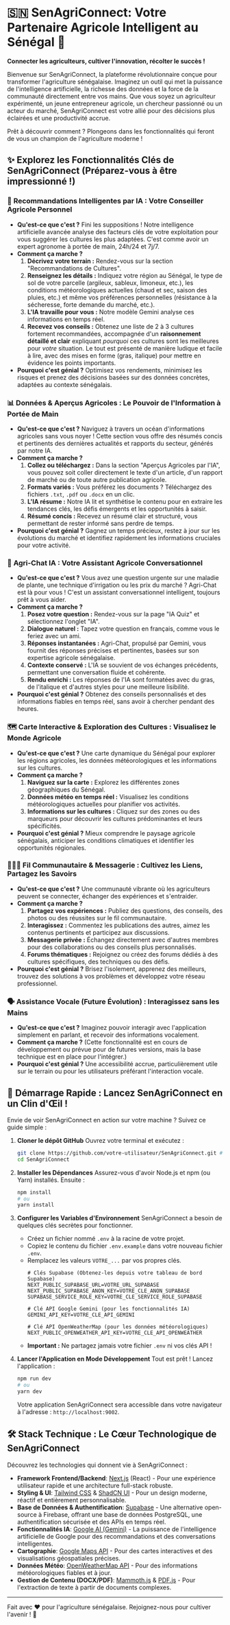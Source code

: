 # 🇸🇳 SenAgriConnect: Votre Partenaire Agricole Intelligent au Sénégal 🌾

**Connecter les agriculteurs, cultiver l'innovation, récolter le succès !**

Bienvenue sur SenAgriConnect, la plateforme révolutionnaire conçue pour transformer l'agriculture sénégalaise. Imaginez un outil qui met la puissance de l'intelligence artificielle, la richesse des données et la force de la communauté directement entre vos mains. Que vous soyez un agriculteur expérimenté, un jeune entrepreneur agricole, un chercheur passionné ou un acteur du marché, SenAgriConnect est votre allié pour des décisions plus éclairées et une productivité accrue.

Prêt à découvrir comment ? Plongeons dans les fonctionnalités qui feront de vous un champion de l'agriculture moderne !

## ✨ Explorez les Fonctionnalités Clés de SenAgriConnect (Préparez-vous à être impressionné !)

### 🤖 **Recommandations Intelligentes par IA : Votre Conseiller Agricole Personnel**

*   **Qu'est-ce que c'est ?** Fini les suppositions ! Notre intelligence artificielle avancée analyse des facteurs clés de votre exploitation pour vous suggérer les cultures les plus adaptées. C'est comme avoir un expert agronome à portée de main, 24h/24 et 7j/7.
*   **Comment ça marche ?**
    1.  **Décrivez votre terrain :** Rendez-vous sur la section "Recommandations de Cultures".
    2.  **Renseignez les détails :** Indiquez votre région au Sénégal, le type de sol de votre parcelle (argileux, sableux, limoneux, etc.), les conditions météorologiques actuelles (chaud et sec, saison des pluies, etc.) et même vos préférences personnelles (résistance à la sécheresse, forte demande du marché, etc.).
    3.  **L'IA travaille pour vous :** Notre modèle Gemini analyse ces informations en temps réel.
    4.  **Recevez vos conseils :** Obtenez une liste de 2 à 3 cultures fortement recommandées, accompagnée d'un **raisonnement détaillé et clair** expliquant *pourquoi* ces cultures sont les meilleures pour *votre* situation. Le tout est présenté de manière ludique et facile à lire, avec des mises en forme (gras, italique) pour mettre en évidence les points importants.
*   **Pourquoi c'est génial ?** Optimisez vos rendements, minimisez les risques et prenez des décisions basées sur des données concrètes, adaptées au contexte sénégalais.

### 📊 **Données & Aperçus Agricoles : Le Pouvoir de l'Information à Portée de Main**

*   **Qu'est-ce que c'est ?** Naviguez à travers un océan d'informations agricoles sans vous noyer ! Cette section vous offre des résumés concis et pertinents des dernières actualités et rapports du secteur, générés par notre IA.
*   **Comment ça marche ?**
    1.  **Collez ou téléchargez :** Dans la section "Aperçus Agricoles par l'IA", vous pouvez soit coller directement le texte d'un article, d'un rapport de marché ou de toute autre publication agricole.
    2.  **Formats variés :** Vous préférez les documents ? Téléchargez des fichiers `.txt`, `.pdf` ou `.docx` en un clic.
    3.  **L'IA résume :** Notre IA lit et synthétise le contenu pour en extraire les tendances clés, les défis émergents et les opportunités à saisir.
    4.  **Résumé concis :** Recevez un résumé clair et structuré, vous permettant de rester informé sans perdre de temps.
*   **Pourquoi c'est génial ?** Gagnez un temps précieux, restez à jour sur les évolutions du marché et identifiez rapidement les informations cruciales pour votre activité.

### 💬 **Agri-Chat IA : Votre Assistant Agricole Conversationnel**

*   **Qu'est-ce que c'est ?** Vous avez une question urgente sur une maladie de plante, une technique d'irrigation ou les prix du marché ? Agri-Chat est là pour vous ! C'est un assistant conversationnel intelligent, toujours prêt à vous aider.
*   **Comment ça marche ?**
    1.  **Posez votre question :** Rendez-vous sur la page "IA Quiz" et sélectionnez l'onglet "IA".
    2.  **Dialogue naturel :** Tapez votre question en français, comme vous le feriez avec un ami.
    3.  **Réponses instantanées :** Agri-Chat, propulsé par Gemini, vous fournit des réponses précises et pertinentes, basées sur son expertise agricole sénégalaise.
    4.  **Contexte conservé :** L'IA se souvient de vos échanges précédents, permettant une conversation fluide et cohérente.
    5.  **Rendu enrichi :** Les réponses de l'IA sont formatées avec du gras, de l'italique et d'autres styles pour une meilleure lisibilité.
*   **Pourquoi c'est génial ?** Obtenez des conseils personnalisés et des informations fiables en temps réel, sans avoir à chercher pendant des heures.

### 🗺️ **Carte Interactive & Exploration des Cultures : Visualisez le Monde Agricole**

*   **Qu'est-ce que c'est ?** Une carte dynamique du Sénégal pour explorer les régions agricoles, les données météorologiques et les informations sur les cultures.
*   **Comment ça marche ?**
    1.  **Naviguez sur la carte :** Explorez les différentes zones géographiques du Sénégal.
    2.  **Données météo en temps réel :** Visualisez les conditions météorologiques actuelles pour planifier vos activités.
    3.  **Informations sur les cultures :** Cliquez sur des zones ou des marqueurs pour découvrir les cultures prédominantes et leurs spécificités.
*   **Pourquoi c'est génial ?** Mieux comprendre le paysage agricole sénégalais, anticiper les conditions climatiques et identifier les opportunités régionales.

### 🧑‍🤝‍🧑 **Fil Communautaire & Messagerie : Cultivez les Liens, Partagez les Savoirs**

*   **Qu'est-ce que c'est ?** Une communauté vibrante où les agriculteurs peuvent se connecter, échanger des expériences et s'entraider.
*   **Comment ça marche ?**
    1.  **Partagez vos expériences :** Publiez des questions, des conseils, des photos ou des réussites sur le fil communautaire.
    2.  **Interagissez :** Commentez les publications des autres, aimez les contenus pertinents et participez aux discussions.
    3.  **Messagerie privée :** Échangez directement avec d'autres membres pour des collaborations ou des conseils plus personnalisés.
    4.  **Forums thématiques :** Rejoignez ou créez des forums dédiés à des cultures spécifiques, des techniques ou des défis.
*   **Pourquoi c'est génial ?** Brisez l'isolement, apprenez des meilleurs, trouvez des solutions à vos problèmes et développez votre réseau professionnel.

### 🗣️ **Assistance Vocale (Future Évolution) : Interagissez sans les Mains**

*   **Qu'est-ce que c'est ?** Imaginez pouvoir interagir avec l'application simplement en parlant, et recevoir des informations vocalement.
*   **Comment ça marche ?** (Cette fonctionnalité est en cours de développement ou prévue pour de futures versions, mais la base technique est en place pour l'intégrer.)
*   **Pourquoi c'est génial ?** Une accessibilité accrue, particulièrement utile sur le terrain ou pour les utilisateurs préférant l'interaction vocale.

## 🚀 Démarrage Rapide : Lancez SenAgriConnect en un Clin d'Œil !

Envie de voir SenAgriConnect en action sur votre machine ? Suivez ce guide simple :

1.  **Cloner le dépôt GitHub**
    Ouvrez votre terminal et exécutez :
    ```bash
    git clone https://github.com/votre-utilisateur/SenAgriConnect.git # Remplacez par l'URL réelle de votre dépôt
    cd SenAgriConnect
    ```

2.  **Installer les Dépendances**
    Assurez-vous d'avoir Node.js et npm (ou Yarn) installés. Ensuite :
    ```bash
    npm install
    # ou
    yarn install
    ```

3.  **Configurer les Variables d'Environnement**
    SenAgriConnect a besoin de quelques clés secrètes pour fonctionner.
    *   Créez un fichier nommé `.env` à la racine de votre projet.
    *   Copiez le contenu du fichier `.env.example` dans votre nouveau fichier `.env`.
    *   Remplacez les valeurs `VOTRE_...` par vos propres clés.
        ```env
        # Clés Supabase (Obtenez-les depuis votre tableau de bord Supabase)
        NEXT_PUBLIC_SUPABASE_URL=VOTRE_URL_SUPABASE
        NEXT_PUBLIC_SUPABASE_ANON_KEY=VOTRE_CLE_ANON_SUPABASE
        SUPABASE_SERVICE_ROLE_KEY=VOTRE_CLE_SERVICE_ROLE_SUPABASE

        # Clé API Google Gemini (pour les fonctionnalités IA)
        GEMINI_API_KEY=VOTRE_CLE_API_GEMINI

        # Clé API OpenWeatherMap (pour les données météorologiques)
        NEXT_PUBLIC_OPENWEATHER_API_KEY=VOTRE_CLE_API_OPENWEATHER
        ```
    *   **Important :** Ne partagez jamais votre fichier `.env` ni vos clés API !

4.  **Lancer l'Application en Mode Développement**
    Tout est prêt ! Lancez l'application :
    ```bash
    npm run dev
    # ou
    yarn dev
    ```
    Votre application SenAgriConnect sera accessible dans votre navigateur à l'adresse : `http://localhost:9002`.

## 🛠️ Stack Technique : Le Cœur Technologique de SenAgriConnect

Découvrez les technologies qui donnent vie à SenAgriConnect :

*   **Framework Frontend/Backend**: [Next.js](https://nextjs.org/) (React) - Pour une expérience utilisateur rapide et une architecture full-stack robuste.
*   **Styling & UI**: [Tailwind CSS](https://tailwindcss.com/) & [ShadCN UI](https://ui.shadcn.com/) - Pour un design moderne, réactif et entièrement personnalisable.
*   **Base de Données & Authentification**: [Supabase](https://supabase.io/) - Une alternative open-source à Firebase, offrant une base de données PostgreSQL, une authentification sécurisée et des APIs en temps réel.
*   **Fonctionnalités IA**: [Google AI (Gemini)](https://ai.google.dev/) - La puissance de l'intelligence artificielle de Google pour des recommandations et des conversations intelligentes.
*   **Cartographie**: [Google Maps API](https://developers.google.com/maps) - Pour des cartes interactives et des visualisations géospatiales précises.
*   **Données Météo**: [OpenWeatherMap API](https://openweathermap.org/) - Pour des informations météorologiques fiables et à jour.
*   **Gestion de Contenu (DOCX/PDF)**: [Mammoth.js](https://github.com/mwilliamson/mammoth.js) & [PDF.js](https://mozilla.github.io/pdf.js/) - Pour l'extraction de texte à partir de documents complexes.

---

Fait avec ❤️ pour l'agriculture sénégalaise. Rejoignez-nous pour cultiver l'avenir ! 🚀